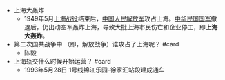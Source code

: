 - 上海大轰炸
	- 1949年5月[上海战役](https://zh.wikipedia.org/wiki/%E4%B8%8A%E6%B5%B7%E6%88%B0%E5%BD%B9)结束后，[中国人民解放军](https://zh.wikipedia.org/wiki/%E4%B8%AD%E5%9B%BD%E4%BA%BA%E6%B0%91%E8%A7%A3%E6%94%BE%E5%86%9B)攻占上海。[中华民国国军](https://zh.wikipedia.org/wiki/%E4%B8%AD%E8%8F%AF%E6%B0%91%E5%9C%8B%E5%9C%8B%E8%BB%8D)撤退后，仍出动空军轰炸上海，导致大批上海市民伤亡和企业停工，即**上海大轰炸**。
- 第二次国共战争中 （即，解放战争）谁攻占了上海呢？ #card
	- 陈毅
- 上海轨交什么时候开始运营？ #card
	- 1993年5月28日 1号线锦江乐园-徐家汇站段建成通车